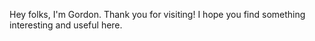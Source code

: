 Hey folks, I'm Gordon. Thank you for visiting! I hope you find something interesting and useful here.
